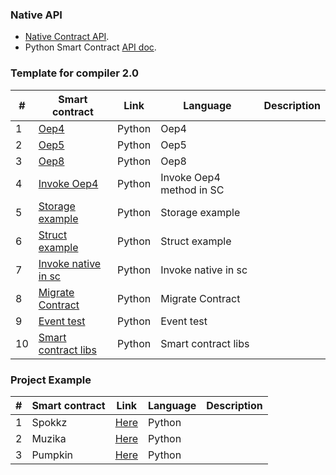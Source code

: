 
### Native API

* [Native Contract API](https://github.com/ontio/ontology/blob/master/docs/specifications/native_contract/paramapi.md).
* Python Smart Contract [API doc](https://apidoc.ont.io/smartcontract/).

### Template for compiler 2.0

| # | Smart contract                             | Link         |        Language      |   Description   |
| -----| ---------------------------------------- | ----------- | ---------------- | ---------------- |
| 1| [Oep4](https://github.com/ONT-Avocados/python-template/blob/master/OEP4Sample/OEP4Sample_compiler2.0.py) |    Python     |    Oep4  |
| 2| [Oep5](https://github.com/ONT-Avocados/python-template/blob/master/OEP5Sample/OEP5Sample_compiler2.0.py) |  Python   |  Oep5   |
| 3| [Oep8](https://github.com/ONT-Avocados/python-template/blob/master/OEP8Sample/OEP8Sample_compiler2.0.py) |  Python   |  Oep8   |
| 4| [Invoke Oep4](https://github.com/ONT-Avocados/python-template/blob/master/Static_Call_Oep4/static_call_Oep4_compiler2.0.py) |  Python  | Invoke Oep4 method in SC  |
| 5| [Storage example](https://github.com/ONT-Avocados/python-template/blob/master/Storage_Example/storage_example_compiler2.0.py) |   Python  |   Storage example  |
| 6| [Struct example](https://github.com/ONT-Avocados/python-template/blob/master/Struct_Example/struct_example_compiler2.0.py) |   Python  | Struct example  |
| 7| [Invoke native in sc](https://github.com/ONT-Avocados/python-template/blob/master/NativeAssetInvoke/native_asset_invoke_compiler2.0.py) | Python | Invoke native in sc |
| 8| [Migrate Contract](https://github.com/ONT-Avocados/python-template/blob/master/MigrateDestruct/migrate_destroyWithinContract_compiler2.0.py) | Python | Migrate Contract |
| 9| [Event test](https://github.com/ONT-Avocados/python-template/blob/master/EventTest/event_test_compiler2.0.py) | Python|   Event test  |
|10| [Smart contract libs](https://github.com/ONT-Avocados/python-template/tree/master/libs) | Python|  Smart contract libs    |

### Project Example

| # | Smart contract                             | Link         |        Language      |   Description   |
| -----| ---------------------------------------- | ----------- | ---------------- | ---------------- |
| 1| Spokkz                                   | [Here](https://github.com/Spuul/spokkz-ontology-smart-contracts/blob/master/contracts/contracts/SpokkzCoin.py)        |    Python     |      |
| 2| Muzika                                   | [Here](https://github.com/MuzikaFoundation/ontology-smart-contract/blob/master/contracts/contracts/MuzikaCoin.py)        |    Python     |      |
| 3| Pumpkin                                  | [Here](https://github.com/skyinglyh1/CollectPumpkin/blob/master/collectPumpkin.py)        |    Python     |      |

